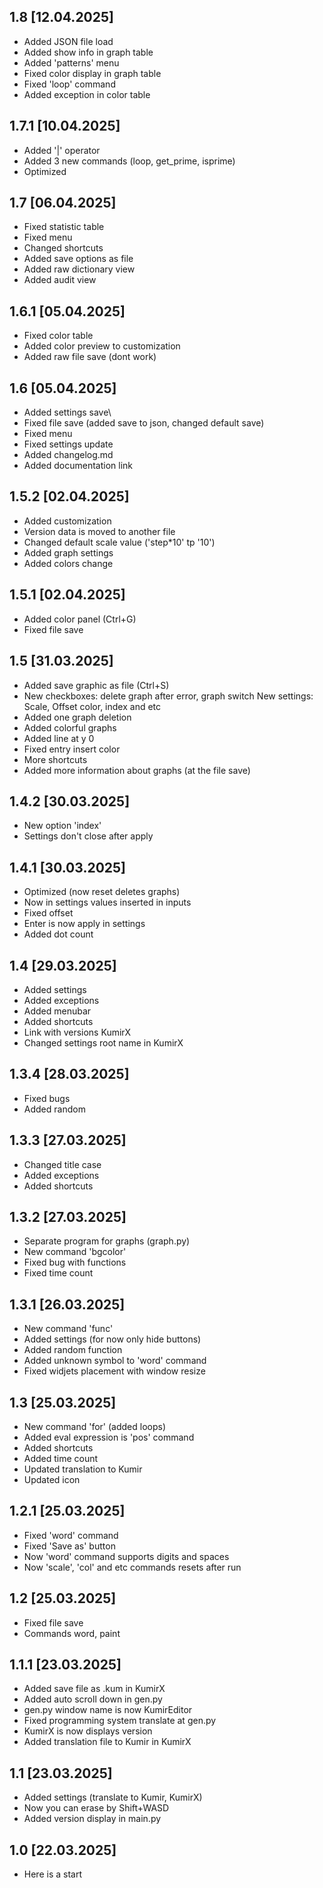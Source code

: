 ## 1.8 [12.04.2025]
- Added JSON file load
- Added show info in graph table
- Added 'patterns' menu
- Fixed color display in graph table
- Fixed 'loop' command
- Added exception in color table

## 1.7.1 [10.04.2025]
- Added '|' operator
- Added 3 new commands (loop, get_prime, isprime)
- Optimized

## 1.7 [06.04.2025]
- Fixed statistic table
- Fixed menu
- Changed shortcuts
- Added save options as file
- Added raw dictionary view
- Added audit view

## 1.6.1 [05.04.2025]
- Fixed color table
- Added color preview to customization
- Added raw file save (dont work)

## 1.6 [05.04.2025]
- Added settings save\
- Fixed file save (added save to json, changed default save)
- Fixed menu
- Fixed settings update
- Added changelog.md
- Added documentation link

## 1.5.2 [02.04.2025]
- Added customization
- Version data is moved to another file
- Changed default scale value ('step*10' tp '10')
- Added graph settings
- Added colors change

## 1.5.1 [02.04.2025]
- Added color panel (Ctrl+G)
- Fixed file save

## 1.5 [31.03.2025]
- Added save graphic as file (Ctrl+S)
- New checkboxes: delete graph after error, graph switch New settings: Scale, Offset color, index and etc
- Added one graph deletion
- Added colorful graphs
- Added line at y 0
- Fixed entry insert color
- More shortcuts
- Added more information about graphs (at the file save)

## 1.4.2 [30.03.2025]
- New option 'index'
- Settings don't close after apply

## 1.4.1 [30.03.2025]
- Optimized (now reset deletes graphs)
- Now in settings values inserted in inputs
- Fixed offset
- Enter is now apply in settings
- Added dot count

## 1.4 [29.03.2025]
- Added settings
- Added exceptions
- Added menubar
- Added shortcuts
- Link with versions KumirX
- Changed settings root name in KumirX

## 1.3.4 [28.03.2025]
- Fixed bugs
- Added random

## 1.3.3 [27.03.2025]
- Changed title case
- Added exceptions
- Added shortcuts

## 1.3.2 [27.03.2025]
- Separate program for graphs (graph.py)
- New command 'bgcolor'
- Fixed bug with functions
- Fixed time count

## 1.3.1 [26.03.2025]
- New command 'func'
- Added settings (for now only hide buttons)
- Added random function
- Added unknown symbol to 'word' command
- Fixed widjets placement with window resize

## 1.3 [25.03.2025]
- New command 'for' (added loops)
- Added eval expression is 'pos' command
- Added shortcuts
- Added time count
- Updated translation to Kumir
- Updated icon

## 1.2.1 [25.03.2025]
- Fixed 'word' command
- Fixed 'Save as' button
- Now 'word' command supports digits and spaces
- Now 'scale', 'col' and etc commands resets after run

## 1.2 [25.03.2025]
- Fixed file save
- Commands word, paint

## 1.1.1 [23.03.2025]
- Added save file as .kum in KumirX
- Added auto scroll down in gen.py
- gen.py window name is now KumirEditor
- Fixed programming system translate at gen.py
- KumirX is now displays version
- Added translation file to Kumir in KumirX

## 1.1 [23.03.2025]
- Added settings (translate to Kumir, KumirX)
- Now you can erase by Shift+WASD
- Added version display in main.py

## 1.0 [22.03.2025]
- Here is a start

